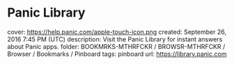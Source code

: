 # Panic Library

cover: https://help.panic.com/apple-touch-icon.png
created: September 26, 2016 7:45 PM (UTC)
description: Visit the Panic Library for instant answers about Panic apps.
folder: BOOKMRKS-MTHRFCKR / BROWSR-MTHRFCKR / Browser / Bookmarks / Pinboard
tags: pinboard
url: https://library.panic.com